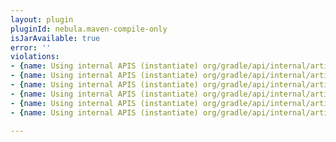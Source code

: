 ```yaml
---
layout: plugin
pluginId: nebula.maven-compile-only
isJarAvailable: true
error: ''
violations:
- {name: Using internal APIS (instantiate) org/gradle/api/internal/artifacts/ivyservice/ivyresolve/strategy/VersionSelector}
- {name: Using internal APIS (instantiate) org/gradle/api/internal/artifacts/ivyservice/ivyresolve/strategy/ExactVersionSelector}
- {name: Using internal APIS (instantiate) org/gradle/api/internal/artifacts/ivyservice/ivyresolve/strategy/VersionSelector}
- {name: Using internal APIS (instantiate) org/gradle/api/internal/artifacts/ivyservice/ivyresolve/strategy/VersionSelector}
- {name: Using internal APIS (instantiate) org/gradle/api/internal/artifacts/ivyservice/ivyresolve/strategy/SubVersionSelector}
- {name: Using internal APIS (instantiate) org/gradle/api/internal/artifacts/ivyservice/ivyresolve/strategy/VersionSelector}

---
```

